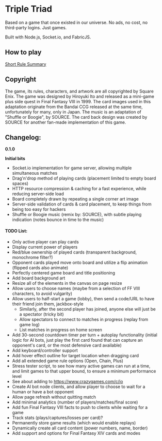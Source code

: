 # Triple Triad

Based on a game that once existed in our universe. No ads, no cost, no third-party logins. Just games.

Built with Node.js, Socket.io, and FabricJS.

## How to play

[Short Rule Summary](http://www.vyseri.com/images/tripletriad2.png)

## Copyright

The game, its rules, characters, and artwork are all copyrighted by Square Enix. The game was designed by Hiroyuki Ito and released as a mini-game plus side quest in Final Fantasy VIII in 1999. The card images used in this adaptation originate from the Bandai CCG released at the same time, unfortunately for many, only in Japan. The music is an adaptation of "Shuffle or Boogie", by SOURCE. The card back design was created by SOURCE for another fan-made implementation of this game.

## Changelog:

**0.1.0**

**Initial bits**

- Socket.io implementation for game server, allowing multiple simultaneous matches
- Drag'n'drop method of playing cards (placement limited to empty board spaces)
- HTTP resource compression & caching for a fast experience, while reducing server-side load
- Board completely drawn by repeating a single corner art image
- Server-side validation of cards & card placement, to keep things from being too easy for hackers
- Shuffle or Boogie music (remix by: SOURCE), with subtle playing indication (notes bounce in time to the music)

#### TODO List:

- Only active player can play cards
- Display current power of players
- Red/blue ownership of played cards (transparent background, monochrome filter?)
- Opponent cards played move onto board and utilize a flip animation (flipped cards also animate)
- Perfectly centered game board and title positioning
- Add board background art
- Resize all of the elements in the canvas on page resize
- Allow users to choose names (maybe from a selection of FF VIII characters, to avoid vulgarity)
- Allow users to half-start a game (lobby), then send a code/URL to have their friend join them, jackbox-style
  - Similarly, after the second player has joined, anyone else will just be a spectator (tricky bit)
  - Allow spectators to connect to matches in progress (replay from game log)
  - List matches in progress on home screen
- Add 30-second countdown timer per turn + autoplay functionality (initial logic for AI bots, just play the first card found that can capture an opponent's card, or the most defensive card available)
- Add keyboard/controller support
- Add hover effect outline for target location when dragging card
- Add all extended game rule options (Open, Chain, Plus)
- Stress tester script, to see how many active games can run at a time, and limit games to that upper bound, to ensure a minimum performance level
- See about adding to https://www.crazygames.com/c/io
- Create AI bot node clients, and allow player to choose to wait for a human or have a bot opponent
- Allow page refresh without quitting match
- Add minimal analytics (number of players/matches/final score)
- Add fun Final Fantasy VIII facts to push to clients while waiting for a game
- Track stats (plays/captures/losses per card)?
- Permanently store game results (which would enable replays)
- Dynamically create all card content (power numbers, name, border)
- Add support and options for Final Fantasy XIV cards and modes
